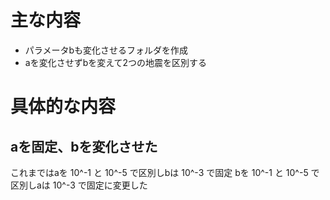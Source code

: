 # 主な内容
- パラメータbも変化させるフォルダを作成
- aを変化させずbを変えて2つの地震を区別する

# 具体的な内容
## aを固定、bを変化させた
これまではaを 10^-1 と 10^-5 で区別しbは 10^-3 で固定
bを 10^-1 と 10^-5 で区別しaは 10^-3 で固定に変更した